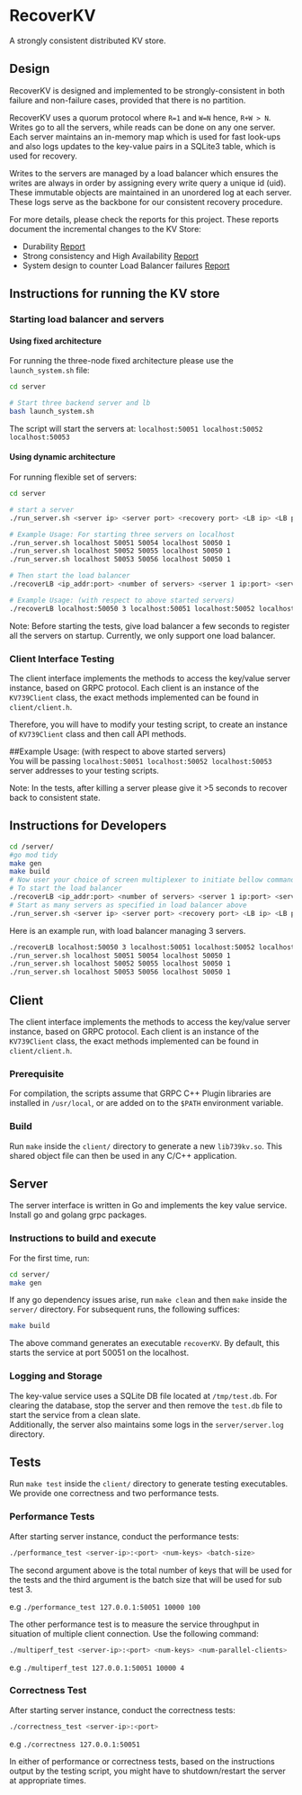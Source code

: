 # RecoverKV
A strongly consistent distributed KV store.

## Design

RecoverKV is designed and implemented to be strongly-consistent in both failure and non-failure cases, provided that there is no partition.  

RecoverKV uses a quorum protocol where `R=1` and `W=N` hence, `R+W > N`. Writes go to all the servers, while reads can be done on any one server.
Each server maintains an in-memory map which is used for fast look-ups and also logs updates to the key-value pairs in a SQLite3 table, which is used for recovery.

Writes to the servers are managed by a load balancer which ensures the writes are always in order by assigning every write query a unique id (uid).
These immutable objects are maintained in an unordered log at each server. These logs serve as the backbone for our consistent recovery procedure.

For more details, please check the reports for this project. These reports document the incremental changes to the KV Store:

- Durability [Report](docs/739_RecoverKV_report1.pdf)
- Strong consistency and High Availability [Report](docs/739_RecoverKV_report2.pdf)
- System design to counter Load Balancer failures [Report](docs/739_RecoverKV_report3.pdf)

## Instructions for running the KV store

### Starting load balancer and servers

#### Using fixed architecture
For running the three-node fixed architecture please use the `launch_system.sh` file:
```bash
cd server

# Start three backend server and lb
bash launch_system.sh
```

The script will start the servers at: `localhost:50051 localhost:50052 localhost:50053`

#### Using dynamic architecture
For running flexible set of servers:
```bash
cd server

# start a server
./run_server.sh <server ip> <server port> <recovery port> <LB ip> <LB port> 1

# Example Usage: For starting three servers on localhost
./run_server.sh localhost 50051 50054 localhost 50050 1
./run_server.sh localhost 50052 50055 localhost 50050 1
./run_server.sh localhost 50053 50056 localhost 50050 1

# Then start the load balancer
./recoverLB <ip_addr:port> <number of servers> <server 1 ip:port> <server 2 ip:port> ... <server 1s recovery port> <server 2s recovery port> ...

# Example Usage: (with respect to above started servers)
./recoverLB localhost:50050 3 localhost:50051 localhost:50052 localhost:50053 50054 50055 50056

```

Note: Before starting the tests, give load balancer a few seconds to register all the servers on startup. Currently, we only support one load balancer.

### Client Interface Testing
The client interface implements the methods to access the key/value server instance, based on GRPC protocol. Each client is an instance of the `KV739Client` class, the
exact methods implemented can be found in `client/client.h`.

Therefore, you will have to modify your testing script, to create an instance of `KV739Client` class and then call API methods.

\##Example Usage: (with respect to above started servers)\
You will be passing `localhost:50051 localhost:50052 localhost:50053` server addresses to your testing scripts.

Note: In the tests, after killing a server please give it >5 seconds to recover back to consistent state.

## Instructions for Developers
```bash
cd /server/
#go mod tidy
make gen
make build
# Now user your choice of screen multiplexer to initiate bellow commands in each shell
# To start the load balancer
./recoverLB <ip_addr:port> <number of servers> <server 1 ip:port> <server 2 ip:port> ... <server 1s recovery port> <server 2s recovery port> ...
# Start as many servers as specified in load balancer above
./run_server.sh <server ip> <server port> <recovery port> <LB ip> <LB port> <Delete previous data>
```
Here is an example run, with load balancer managing 3 servers.
```bash
./recoverLB localhost:50050 3 localhost:50051 localhost:50052 localhost:50053 50054 50055 50056
./run_server.sh localhost 50051 50054 localhost 50050 1
./run_server.sh localhost 50052 50055 localhost 50050 1
./run_server.sh localhost 50053 50056 localhost 50050 1
```

## Client

The client interface implements the methods to access the key/value server instance, based on GRPC protocol. Each client is an instance of the `KV739Client` class, the
exact methods implemented can be found in `client/client.h`.

### Prerequisite

For compilation, the scripts assume that GRPC C++ Plugin libraries are installed in `/usr/local`, or are added on to the `$PATH` environment variable.

### Build

Run `make` inside the `client/` directory to generate a new `lib739kv.so`. This shared object file can then be used in any C/C++ application.

## Server

The server interface is written in Go and implements the key value service. Install go and golang grpc packages.

### Instructions to build and execute

For the first time, run:

```bash
cd server/
make gen
```

If any go dependency issues arise, run `make clean` and then `make` inside the `server/` directory. For subsequent runs, the following suffices:

```bash
make build
```

The above command generates an executable `recoverKV`. By default, this starts the service at port 50051 on the localhost.

### Logging and Storage

The key-value service uses a SQLite DB file located at `/tmp/test.db`. For clearing the database, stop the server and then remove the `test.db` file to start the service from a clean slate.  
Additionally, the server also maintains some logs in the `server/server.log` directory.

## Tests

Run `make test` inside the `client/` directory to generate testing executables. We provide one correctness and two performance tests.

### Performance Tests

After starting server instance, conduct the performance tests:

```bash
./performance_test <server-ip>:<port> <num-keys> <batch-size>
```

The second argument above is the total number of keys that will be used for the tests and the third argument is the batch size that will be used for sub test 3.  

e.g `./performance_test 127.0.0.1:50051 10000 100`

The other performance test is to measure the service throughput in situation of multiple client connection. Use the following command:

```bash
./multiperf_test <server-ip>:<port> <num-keys> <num-parallel-clients>
```

e.g `./multiperf_test 127.0.0.1:50051 10000 4`

### Correctness Test

After starting server instance, conduct the correctness tests:

```bash
./correctness_test <server-ip>:<port>
```

e.g `./correctness 127.0.0.1:50051`

In either of performance or correctness tests, based on the instructions output by the testing script, you might have to shutdown/restart the server at appropriate times.

